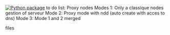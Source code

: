 [![Python package](https://github.com/Sirerzer/wings/actions/workflows/python-app.yml/badge.svg?branch=main)](https://github.com/Sirerzer/wings/actions/workflows/python-app.yml)
to do list:
Proxy nodes 
Modes 1:
Only a classique nodes gestion of serveur
Mode 2: 
Proxy mode with ndd (auto create with acces to dns)
Mode 3:
Mode 1 and 2 merged 


files
